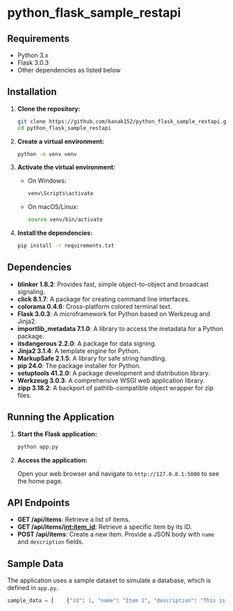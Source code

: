# python_flask_sample_restapi

## Requirements

- Python 3.x
- Flask 3.0.3
- Other dependencies as listed below

## Installation

1. **Clone the repository:**

   ```sh
   git clone https://github.com/kanak152/python_flask_sample_restapi.git
   cd python_flask_sample_restapi
   ```

2. **Create a virtual environment:**

   ```sh
   python -m venv venv
   ```

3. **Activate the virtual environment:**

   - On Windows:

     ```sh
     venv\Scripts\activate
     ```

   - On macOS/Linux:

     ```sh
     source venv/bin/activate
     ```

4. **Install the dependencies:**

   ```sh
   pip install -r requirements.txt
   ```

## Dependencies

- **blinker 1.8.2**: Provides fast, simple object-to-object and broadcast signaling.
- **click 8.1.7**: A package for creating command line interfaces.
- **colorama 0.4.6**: Cross-platform colored terminal text.
- **Flask 3.0.3**: A microframework for Python based on Werkzeug and Jinja2.
- **importlib_metadata 7.1.0**: A library to access the metadata for a Python package.
- **itsdangerous 2.2.0**: A package for data signing.
- **Jinja2 3.1.4**: A template engine for Python.
- **MarkupSafe 2.1.5**: A library for safe string handling.
- **pip 24.0**: The package installer for Python.
- **setuptools 41.2.0**: A package development and distribution library.
- **Werkzeug 3.0.3**: A comprehensive WSGI web application library.
- **zipp 3.18.2**: A backport of pathlib-compatible object wrapper for zip files.

## Running the Application

1. **Start the Flask application:**

   ```sh
   python app.py
   ```

2. **Access the application:**

   Open your web browser and navigate to `http://127.0.0.1:5000` to see the home page.

## API Endpoints

- **GET /api/items**: Retrieve a list of items.
- **GET /api/items/<int:item_id>**: Retrieve a specific item by its ID.
- **POST /api/items**: Create a new item. Provide a JSON body with `name` and `description` fields.

## Sample Data

The application uses a sample dataset to simulate a database, which is defined in `app.py`.

```python
sample_data = [    {"id": 1, "name": "Item 1", "description": "This is item 1"},    {"id": 2, "name": "Item 2", "description": "This is item 2"},    {"id": 3, "name": "Item 3", "description": "This is item 3"},]
```

